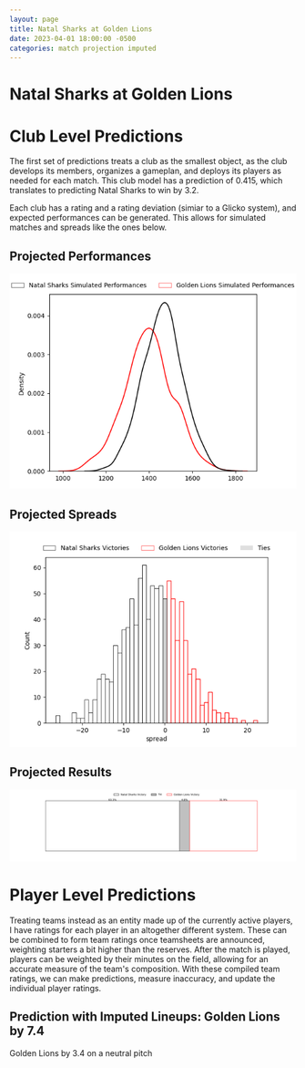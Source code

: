```yaml
---  
layout: page  
title: Natal Sharks at Golden Lions  
date: 2023-04-01 18:00:00 -0500  
categories: match projection imputed  
---
```

# Natal Sharks at Golden Lions

# Club Level Predictions


The first set of predictions treats a club as the smallest object, as the club develops its members, organizes a gameplan, and deploys its players as needed for each match. This club model has a prediction of 0.415, which translates to predicting Natal Sharks to win by 3.2.

Each club has a rating and a rating deviation (simiar to a Glicko system), and expected performances can be generated. This allows for simulated matches and spreads like the ones below.
## Projected Performances


![Projected Performances](plots/performances_2023-04-01-GoldenLions-NatalSharks.png)
## Projected Spreads


![Projected Spreads](plots/spreads_2023-04-01-GoldenLions-NatalSharks.png)
## Projected Results


![Projected Results](plots/resultbar_2023-04-01-GoldenLions-NatalSharks.png)
# Player Level Predictions


Treating teams instead as an entity made up of the currently active players, I have ratings for each player in an altogether different system. These can be combined to form team ratings once teamsheets are announced, weighting starters a bit higher than the reserves. After the match is played, players can be weighted by their minutes on the field, allowing for an accurate measure of the team's composition. With these compiled team ratings, we can make predictions, measure inaccuracy, and update the individual player ratings.
## Prediction with Imputed Lineups: Golden Lions by 7.4


Golden Lions by 3.4 on a neutral pitch

